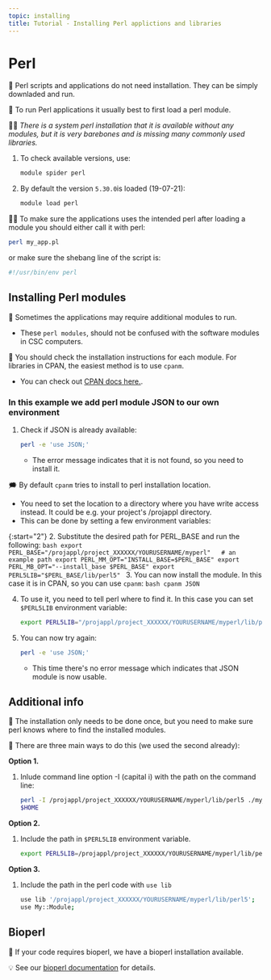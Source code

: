 ```yaml
---
topic: installing
title: Tutorial - Installing Perl applictions and libraries
---
```


# Perl

💬 Perl scripts and applications do not need installation. They can 
be simply downladed and run.

💬 To run Perl applications it usually best to first load a perl module.  

☝🏻 *There is a system perl installation that it is available without any modules, but it is very barebones and is missing many commonly used libraries.*

1. To check available versions, use:
    ```bash
    module spider perl
    ```
2. By default the version `5.30.0`is loaded (19-07-21):
    ```bash
    module load perl
    ```

☝🏻 To make sure the applications uses the intended perl after loading a module you should either call it with perl:
```bash
perl my_app.pl
```
or make sure the shebang line of the script is:
```bash
#!/usr/bin/env perl
```

## Installing Perl modules

💬 Sometimes the applications may require additional modules to run. 
- These `perl modules`, should not be confused with the software modules in CSC computers.

💬 You should check the installation instructions for each module. For
libraries in CPAN, the easiest method is to use `cpanm`. 
- You can check out [CPAN docs here.](https://metacpan.org/dist/App-cpanminus/view/bin/cpanm).

### In this example we add perl module JSON to our own environment

1. Check if JSON is already available:
    ```bash
    perl -e 'use JSON;'
    ```
    - The error message indicates that it is not found, so you need to install it.

🗯 By default `cpanm` tries to install to perl installation location.   
- You need to set the location to a directory where you have write access instead. It could be e.g. your project's /projappl directory. 
- This can be done by setting a few environment variables:

{:start="2"}
2. Substitute the desired path for PERL_BASE and run the following:
    ```bash
    export PERL_BASE="/projappl/project_XXXXXX/YOURUSERNAME/myperl"   # an example path
    export PERL_MM_OPT="INSTALL_BASE=$PERL_BASE"
    export PERL_MB_OPT="--install_base $PERL_BASE"
    export PERL5LIB="$PERL_BASE/lib/perl5"
    ```
3. You can now install the module. In this case it is in CPAN, so you can use `cpanm`:
    ```bash
    cpanm JSON
    ```

4. To use it, you need to tell perl where to find it. In this case you can set `$PERL5LIB` environment variable: 
    ```bash
    export PERL5LIB="/projappl/project_XXXXXX/YOURUSERNAME/myperl/lib/perl5"
    ```
5. You can now try again:
    ```bash
    perl -e 'use JSON;'
    ```
    - This time there's no error message which indicates that JSON module is now usable.

## Additional info

💬 The installation only needs to be done once, but you need to make sure perl knows where to find the installed modules.

💭 There are three main ways to do this (we used the second already):

**Option 1.**  
1. Inlude command line option -I (capital i) with the path on the command line:
    ```bash
    perl -I /projappl/project_XXXXXX/YOURUSERNAME/myperl/lib/perl5 ./my_app.pl
    $HOME
    ```

**Option 2.**  
1. Include the path in `$PERL5LIB` environment variable.
    ```bash
    export PERL5LIB=/projappl/project_XXXXXX/YOURUSERNAME/myperl/lib/perl5:${PERL5LIB}
    ```

**Option 3.**  
1. Include the path in the perl code with `use lib`
    ```bash
    use lib '/projappl/project_XXXXXX/YOURUSERNAME/myperl/lib/perl5';
    use My::Module;
    ```

## Bioperl
💬 If your code requires bioperl, we have a bioperl installation available.

💡 See our [bioperl documentation](https://docs.csc.fi/apps/bioperl/) for details.

